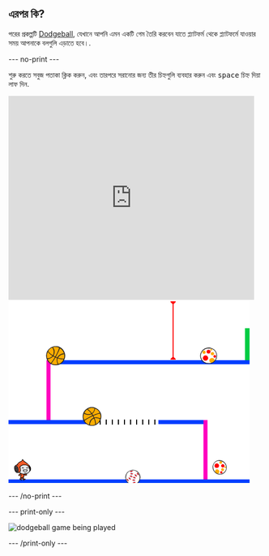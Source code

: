 ## এরপর কি?

পরের প্রকল্পটি [Dodgeball](https://projects.raspberrypi.org/bn-IN/projects/dodgeball?utm_source=pathway&utm_medium=whatnext&utm_campaign=projects), যেখানে আপনি এমন একটি গেম তৈরি করবেন যাতে প্ল্যাটফর্ম থেকে প্ল্যাটফর্মে যাওয়ার সময় আপনাকে বলগুলি এড়াতে হবে।.

--- no-print ---

শুরু করতে সবুজ পতাকা ক্লিক করুন, এবং তারপরে সরানোর জন্য তীর চিহ্নগুলি ব্যবহার করুন এবং <kbd>space</kbd> চিহ্ন দিয়া লাফ দিন.

<div class="scratch-preview">
  <iframe allowtransparency="true" width="485" height="402" src="https://scratch.mit.edu/projects/embed/251809924/?autostart=false" frameborder="0" scrolling="no"></iframe>
  <img src="images/dodge-final.png">
</div>

--- /no-print ---

--- print-only ---

![dodgeball game being played](images/dodgeball-showcase.png)

--- /print-only ---